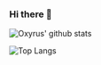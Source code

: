 ### Hi there 👋

![Oxyrus' github stats](https://github-readme-stats.vercel.app/api?username=oxyrus&show_icons=true&count_private=true&bg_color=130,D73F59,A133D5&title_color=fff&icon_color=fff&text_color=fff&include_all_commits=true&hide_rank=false)

![Top Langs](https://github-readme-stats.vercel.app/api/top-langs/?username=oxyrus&hide=mako,python&layout=compact&card_width=445&bg_color=130,D73F59,A133D5&title_color=fff&icon_color=fff&text_color=fff)

<!--
**Oxyrus/Oxyrus** is a ✨ _special_ ✨ repository because its `README.md` (this file) appears on your GitHub profile.

Here are some ideas to get you started:

- 🔭 I’m currently working on ...
- 🌱 I’m currently learning ...
- 👯 I’m looking to collaborate on ...
- 🤔 I’m looking for help with ...
- 💬 Ask me about ...
- 📫 How to reach me: ...
- 😄 Pronouns: ...
- ⚡ Fun fact: ...
-->
